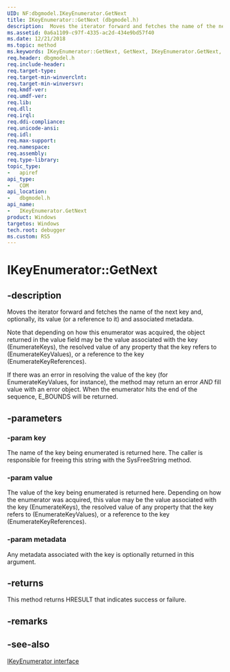 ```yaml
---
UID: NF:dbgmodel.IKeyEnumerator.GetNext
title: IKeyEnumerator::GetNext (dbgmodel.h)
description:  Moves the iterator forward and fetches the name of the next key and, optionally, its value (or a reference to it) and associated metadata.
ms.assetid: 0a6a1109-c97f-4335-ac2d-434e9bd57f40
ms.date: 12/21/2018
ms.topic: method
ms.keywords: IKeyEnumerator::GetNext, GetNext, IKeyEnumerator.GetNext, IKeyEnumerator::GetNext, IKeyEnumerator.GetNext
req.header: dbgmodel.h
req.include-header:
req.target-type:
req.target-min-winverclnt:
req.target-min-winversvr:
req.kmdf-ver:
req.umdf-ver:
req.lib:
req.dll:
req.irql: 
req.ddi-compliance:
req.unicode-ansi:
req.idl:
req.max-support:
req.namespace:
req.assembly:
req.type-library: 
topic_type: 
-	apiref
api_type: 
-	COM
api_location: 
-	dbgmodel.h
api_name: 
-	IKeyEnumerator.GetNext
product: Windows
targetos: Windows
tech.root: debugger
ms.custom: RS5
---
```


# IKeyEnumerator::GetNext


## -description
 Moves the iterator forward and fetches the name of the next key and, optionally, its value (or a reference to it) and associated metadata.
    
 Note that depending on how this enumerator was acquired, the object returned in the value field may be the value associated with the key (EnumerateKeys), the resolved value of any property that the key refers to (EnumerateKeyValues), or a reference to the key (EnumerateKeyReferences).
    
 If there was an error in resolving the value of the key (for EnumerateKeyValues, for instance), the method may return an error *AND* fill value with an error object. When the enumerator hits the end of the sequence, E_BOUNDS will be returned.

## -parameters

### -param key
The name of the key being enumerated is returned here.  The caller is responsible for freeing this string with the SysFreeString method.

### -param value
The value of the key being enumerated is returned here.  Depending on how the enumerator was acquired, this value may be the value associated with the key (EnumerateKeys), the resolved value of any property that the key refers to (EnumerateKeyValues), or a reference to the key (EnumerateKeyReferences).

### -param metadata
Any metadata associated with the key is optionally returned in this argument.


## -returns
This method returns HRESULT that indicates success or failure.

## -remarks

## -see-also

[IKeyEnumerator interface](nn-dbgmodel-ikeyenumerator.md)

